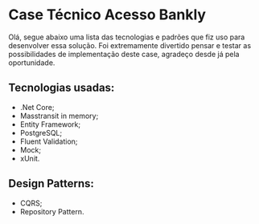 # Case Técnico Acesso Bankly

Olá, segue abaixo uma lista das tecnologias e padrões que fiz uso para desenvolver essa solução. Foi extremamente divertido pensar e testar as possibilidades de implementação deste case, agradeço desde já pela oportunidade.

## Tecnologias usadas:
- .Net Core;
- Masstransit in memory;
- Entity Framework;
- PostgreSQL;
- Fluent Validation;
- Mock;
- xUnit.

## Design Patterns:
- CQRS;
- Repository Pattern.
